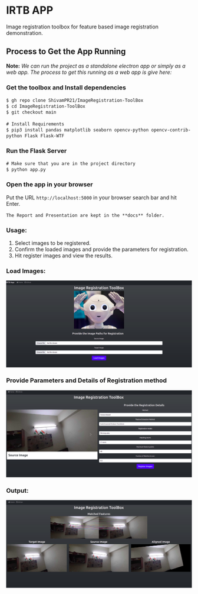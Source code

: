 # IRTB APP
Image registration toolbox for feature based image registration demonstration.

## Process to Get the App Running

**Note:** *We can run the project as a standalone electron app or simply as a web app. 
The process to get this running as a web app is give here:*

### Get the toolbox and Install dependencies
```shell
$ gh repo clone ShivamPR21/ImageRegistration-ToolBox
$ cd ImageRegistration-ToolBox
$ git checkout main

# Install Requirements
$ pip3 install pandas matplotlib seaborn opencv-python opencv-contrib-python Flask Flask-WTF
```

### Run the Flask Server
```shell
# Make sure that you are in the project directory
$ python app.py
```

### Open the app in your browser
Put the URL `http://localhost:5000` in your browser search bar and hit Enter.

```
The Report and Presentation are kept in the **docs** folder.
```

### Usage:
1. Select images to be registered.
2. Confirm the loaded images and provide the parameters for registration.
3. Hit register images and view the results.

### Load Images:
![Image details](docs/irtb_main.png)

### Provide Parameters and Details of Registration method
![Details](docs/registration.png)

### Output:
![Output 1](docs/results.png)
